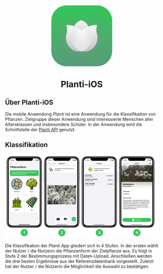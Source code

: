 <p align="center"><img src="./docs/images/icon.png" alt="Mark Text" width="200" height="200"></p>

<h1 align="center">Planti-iOS</h1>

## Über Planti-iOS
Die mobile Anwendung *Planti* ist eine Anwendung für die Klassifikation von Pflanzen. Zielgruppe dieser Anwendung sind interessierte Menschen aller Altersklassen und insbesondere Schüler. In der Anwendung wird die Schnittstelle der [Planti API](http://64.227.119.182:5000/api/) genutzt.

## Klassifikation

![classification](./docs/images/classification.png)

Die Klassifikation der *Planti App* gliedert sich in 4 Stufen. In der ersten wählt der Nutzer / die Nutzerin die Pflanzenform der Zielpflanze aus. Es folgt in Stufe 2 der Bestimmungsprozess mit Daten-Upload. Anschließen werden die drei besten Ergebnisse aus der Referenzdatenbank vorgestellt. Zuletzt hat der Nutzer / die Nutzerin die Möglichkeit die Auswahl zu bestätigen. 

